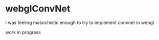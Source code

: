 # webglConvNet
I was feeling masochistic enough to try to implement convnet in webgl

work in progress
